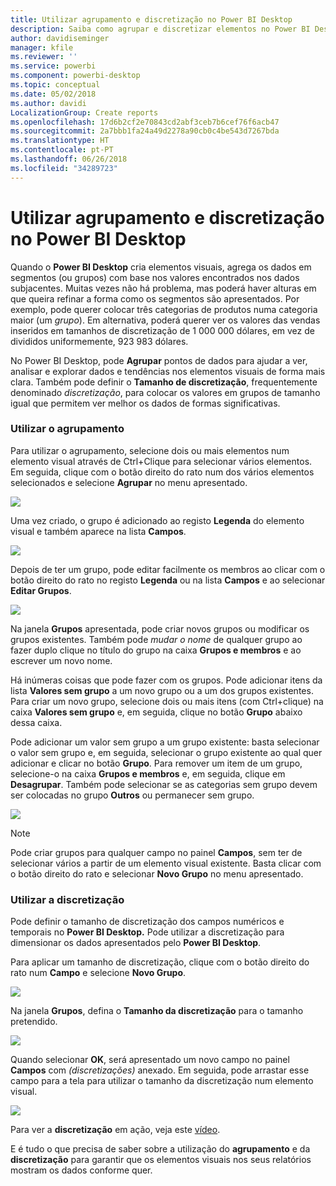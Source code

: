 ```yaml
---
title: Utilizar agrupamento e discretização no Power BI Desktop
description: Saiba como agrupar e discretizar elementos no Power BI Desktop
author: davidiseminger
manager: kfile
ms.reviewer: ''
ms.service: powerbi
ms.component: powerbi-desktop
ms.topic: conceptual
ms.date: 05/02/2018
ms.author: davidi
LocalizationGroup: Create reports
ms.openlocfilehash: 17d6b2cf2e70843cd2abf3ceb7b6cef76f6acb47
ms.sourcegitcommit: 2a7bbb1fa24a49d2278a90cb0c4be543d7267bda
ms.translationtype: HT
ms.contentlocale: pt-PT
ms.lasthandoff: 06/26/2018
ms.locfileid: "34289723"
---
```

# <a name="use-grouping-and-binning-in-power-bi-desktop"></a>Utilizar agrupamento e discretização no Power BI Desktop
Quando o **Power BI Desktop** cria elementos visuais, agrega os dados em segmentos (ou grupos) com base nos valores encontrados nos dados subjacentes. Muitas vezes não há problema, mas poderá haver alturas em que queira refinar a forma como os segmentos são apresentados. Por exemplo, pode querer colocar três categorias de produtos numa categoria maior (um *grupo*). Em alternativa, poderá querer ver os valores das vendas inseridos em tamanhos de discretização de 1 000 000 dólares, em vez de divididos uniformemente, 923 983 dólares.

No Power BI Desktop, pode **Agrupar** pontos de dados para ajudar a ver, analisar e explorar dados e tendências nos elementos visuais de forma mais clara. Também pode definir o **Tamanho de discretização**, frequentemente denominado *discretização*, para colocar os valores em grupos de tamanho igual que permitem ver melhor os dados de formas significativas.

### <a name="using-grouping"></a>Utilizar o agrupamento
Para utilizar o agrupamento, selecione dois ou mais elementos num elemento visual através de Ctrl+Clique para selecionar vários elementos. Em seguida, clique com o botão direito do rato num dos vários elementos selecionados e selecione **Agrupar** no menu apresentado.

![](media/desktop-grouping-and-binning/grouping-binning_1.png)

Uma vez criado, o grupo é adicionado ao registo **Legenda** do elemento visual e também aparece na lista **Campos**.

![](media/desktop-grouping-and-binning/grouping-binning_2.png)

Depois de ter um grupo, pode editar facilmente os membros ao clicar com o botão direito do rato no registo **Legenda** ou na lista **Campos** e ao selecionar **Editar Grupos**.

![](media/desktop-grouping-and-binning/grouping-binning_3.png)

Na janela **Grupos** apresentada, pode criar novos grupos ou modificar os grupos existentes. Também pode *mudar o nome* de qualquer grupo ao fazer duplo clique no título do grupo na caixa **Grupos e membros** e ao escrever um novo nome.

Há inúmeras coisas que pode fazer com os grupos. Pode adicionar itens da lista **Valores sem grupo** a um novo grupo ou a um dos grupos existentes. Para criar um novo grupo, selecione dois ou mais itens (com Ctrl+clique) na caixa **Valores sem grupo** e, em seguida, clique no botão **Grupo** abaixo dessa caixa.

Pode adicionar um valor sem grupo a um grupo existente: basta selecionar o valor sem grupo e, em seguida, selecionar o grupo existente ao qual quer adicionar e clicar no botão **Grupo**. Para remover um item de um grupo, selecione-o na caixa **Grupos e membros** e, em seguida, clique em **Desagrupar**. Também pode selecionar se as categorias sem grupo devem ser colocadas no grupo **Outros** ou permanecer sem grupo.

![](media/desktop-grouping-and-binning/grouping-binning_4.png)

> [!NOTE]
> Pode criar grupos para qualquer campo no painel **Campos**, sem ter de selecionar vários a partir de um elemento visual existente. Basta clicar com o botão direito do rato e selecionar **Novo Grupo** no menu apresentado.
> 
> 

### <a name="using-binning"></a>Utilizar a discretização
Pode definir o tamanho de discretização dos campos numéricos e temporais no **Power BI Desktop.** Pode utilizar a discretização para dimensionar os dados apresentados pelo **Power BI Desktop**.

Para aplicar um tamanho de discretização, clique com o botão direito do rato num **Campo** e selecione **Novo Grupo**.

![](media/desktop-grouping-and-binning/grouping-binning_5.png)

Na janela **Grupos**, defina o **Tamanho da discretização** para o tamanho pretendido.

![](media/desktop-grouping-and-binning/grouping-binning_6.png)

Quando selecionar **OK**, será apresentado um novo campo no painel **Campos** com *(discretizações)* anexado. Em seguida, pode arrastar esse campo para a tela para utilizar o tamanho da discretização num elemento visual.

![](media/desktop-grouping-and-binning/grouping-binning_7.png)

Para ver a **discretização** em ação, veja este [vídeo](https://www.youtube.com/watch?v=BRvdZSfO0DY).

E é tudo o que precisa de saber sobre a utilização do **agrupamento** e da **discretização** para garantir que os elementos visuais nos seus relatórios mostram os dados conforme quer.

